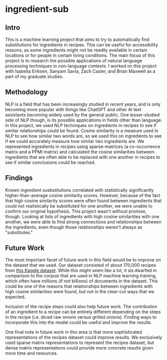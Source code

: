 # ingredient-sub

## Intro
This is a machine learning project that aims to try to automatically find substitutions for ingredients in recipes. This can be useful for accessibility reasons, as some ingredients might not be readily available in certain locations or for people in certain living conditions. The main focus of this project is to research the possible applications of natural language processing techniques in non-language contexts. I worked on this project with Isabella Eriksen, Sanyam Savla, Zach Casler, and Brian Maxwell as a part of my graduate studies.

## Methodology
NLP is a field that has been increasingly studied in recent years, and is only becoming more popular with things like ChatGPT and other AI text assistants becoming widely used by the general public. One lesser-studied side of NLP though, is its possible applications in fields other than language. In this project, we used NLP techniques on ingredients in recipes to see if similar relationships could be found. Cosine similarity is a measure used in NLP to see how similar two words are, so we used this on ingredients to see if we could accurately measure how similar two ingredients are. We represented ingredients in recipes using sparse-matrices (a co-occurrence matrix and a PPMI matrix) and calculated the cosine similarities between ingredients that are often able to be replaced with one another in recipes to see if similar conclusions could be reached.

## Findings
Known ingredient susbstitutions correlated with statistically significantly higher-than-average cosine similarity scores. However, because of the fact that high cosine similarity scores were often found between ingredients that could not realistically be substituted for one another, we were unable to confirm our original hypothesis. This project wasn't without promise, though. Looking at lists of ingredients with high cosine similarities with one another, we were able to find strong connections and relationships between the ingredients, even though those relationships weren't always as "substitutes."

## Future Work
The most important facet of future work in this field would be to improve on the dataset that we used. Our dataset consisted of about 170,000 recipes from [this Kaggle dataset](). While this might seem like a lot, it sis dwarfed in comparison to the corpusi that are used in NLP machine learning training, which often have millions (if not billions) of documents in the dataset. This could be one of the reasons that relationships between ingredients with high cosine similarities were found, but not in the clear-cut ways that we expected. 

Inclusion of the recipe steps could also help future work. The contribution of an ingredient to a recipe can be entirely different depending on the steps in the recipe (i.e. diced raw onions versus grilled onions). Finding ways to incorporate this into the model could be useful and improve the results.

One final note in future work in this area is that more sophisticated representations of the recipes dataset could improve results. We exclusively used sparse matrix representations to represent the recipes dataset, but dense matrix representations could provide more concrete results given more time and resources.
